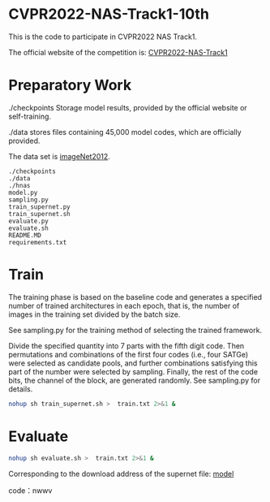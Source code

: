 

# CVPR2022-NAS-Track1-10th

This is the code to participate in CVPR2022 NAS Track1.

The official website of the competition is: [CVPR2022-NAS-Track1](https://aistudio.baidu.com/aistudio/competition/detail/149/0/leaderboard)

# Preparatory Work
./checkpoints Storage model results, provided by the official website or self-training.

./data stores files containing 45,000 model codes, which are officially provided.

The data set is [imageNet2012](https://image-net.org/).
```
./checkpoints
./data
./hnas
model.py
sampling.py
train_supernet.py
train_supernet.sh
evaluate.py
evaluate.sh
README.MD
requirements.txt
```

# Train

The training phase is based on the baseline code and generates a specified number of trained architectures in each epoch, that is, the number of images in the training set divided by the batch size.

See sampling.py for the training method of selecting the trained framework.

Divide the specified quantity into 7 parts with the fifth digit code. Then permutations and combinations of the first four codes (i.e., four SATGe) were selected as candidate pools, and further combinations satisfying this part of the number were selected by sampling. Finally, the rest of the code bits, the channel of the block, are generated randomly. See sampling.py for details.

```bash
nohup sh train_supernet.sh >  train.txt 2>&1 &
``` 

# Evaluate

```bash
nohup sh evaluate.sh >  train.txt 2>&1 &
``` 

Corresponding to the download address of the supernet file:  [model](https://pan.baidu.com/s/1qk0favYmEy25V5ZxFYflxQ )

code：nwwv